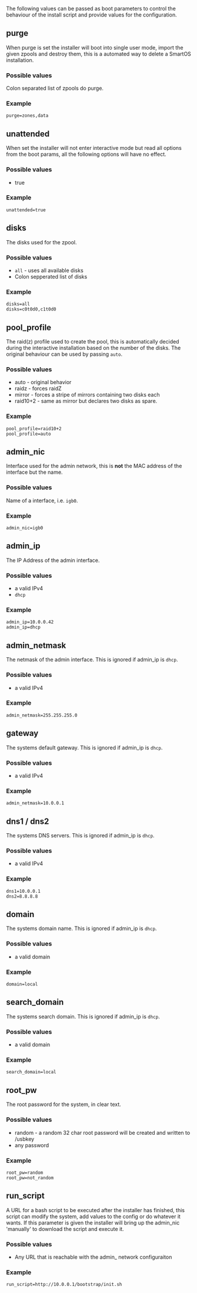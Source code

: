 The following values can be passed as boot parameters to control the behaviour of the install script and provide values for the configuration.

## purge
When purge is set the installer will boot into single user mode, import the given zpools and destroy them, this is a automated way to delete a SmartOS installation.

### Possible values
Colon separated list of zpools do purge.

### Example
```
purge=zones,data
```

## unattended
When set the installer will not enter interactive mode but read all options from the boot params, all the following options will have no effect.

### Possible values
* true

### Example
```
unattended=true
```

## disks
The disks used for the zpool.

### Possible values
* `all` - uses all available disks
* Colon sepperated list of disks

### Example
```
disks=all
disks=c0t0d0,c1t0d0
```

## pool_profile
The raid(z) profile used to create the pool, this is automatically decided during the interactive installation based on the number of the disks. The original behaviour can be used by passing `auto`.

### Possible values
* auto - original behavior
* raidz - forces raidZ
* mirror - forces a stripe of mirrors containing two disks each
* raid10+2 - same as mirror but declares two disks as spare.

### Example
```
pool_profile=raid10+2
pool_profile=auto
```

## admin_nic
Interface used for the admin network, this is **not** the MAC address of the interface but the name.

### Possible values
Name of a interface, i.e. `igb0`.

### Example
```
admin_nic=igb0
```

## admin_ip
The IP Address of the admin interface.


### Possible values
* a valid IPv4
* `dhcp`

### Example
```
admin_ip=10.0.0.42
admin_ip=dhcp
```

## admin_netmask
The netmask of the admin interface. This is ignored if admin_ip is `dhcp`.


### Possible values
* a valid IPv4

### Example
```
admin_netmask=255.255.255.0
```

## gateway
The systems default gateway. This is ignored if admin_ip is `dhcp`.

### Possible values
* a valid IPv4

### Example
```
admin_netmask=10.0.0.1
```

## dns1 / dns2
The systems DNS servers. This is ignored if admin_ip is `dhcp`.

### Possible values
* a valid IPv4


### Example
```
dns1=10.0.0.1
dns2=8.8.8.8
```

## domain
The systems domain name. This is ignored if admin_ip is `dhcp`.

### Possible values
* a valid domain


### Example
```
domain=local
```

## search_domain
The systems search domain. This is ignored if admin_ip is `dhcp`.


### Possible values
* a valid domain


### Example
```
search_domain=local
```


## root_pw
The root password for the system, in clear text.

### Possible values
* random - a random 32 char root password will be created and written to /usbkey
* any password


### Example
```
root_pw=random
root_pw=not_random
```

## run_script
A URL for a bash script to be executed after the installer has finished, this script can modify the system, add values to the config or do whatever it wants. If this parameter is given the installer will bring up the admin_nic 'manually' to download the script and execute it.

### Possible values
* Any URL that is reachable with the admin_ network configuraiton

### Example
```
run_script=http://10.0.0.1/bootstrap/init.sh
```

